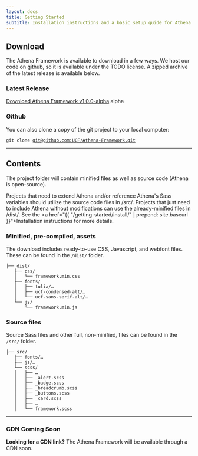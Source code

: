 ```yaml
---
layout: docs
title: Getting Started
subtitle: Installation instructions and a basic setup guide for Athena.
---
```


## Download
The Athena Framework is available to download in a few ways. We host our code on github, so it is available under the TODO license. A zipped archive of the latest release is available below.

### Latest Release
<a href="https://github.com/UCF/Athena-Framework/archive/v1.0.0-alpha.zip">Download Athena Framework v1.0.0-alpha</a> <span class="badge badge-primary">alpha</span>

### Github
You can also clone a copy of the git project to your local computer:

<pre><code>git clone <a href="https://github.com/UCF/Athena-Framework/">git@github.com:UCF/Athena-Framework.git</a></code></pre>

___

## Contents
The project folder will contain minified files as well as source code (Athena is open-source).

Projects that need to extend Athena and/or reference Athena's Sass variables should utilize the source code files in /src/. Projects that just need to include Athena without modifications can use the already-minified files in /dist/. See the <a href="{{ "/getting-started/install/" | prepend: site.baseurl }}">Installation instructions</a> for more details.

### Minified, pre-compiled, assets
The download includes ready-to-use CSS, Javascript, and webfont files. These can be found in the <code>/dist/</code> folder.

<pre><code>├── dist/
   ├── css/
   │   └── framework.min.css
   ├── fonts/
   │   ├── tulia/…
   │   ├── ucf-condensed-alt/…
   │   └── ucf-sans-serif-alt/…
   └── js/
       └── framework.min.js
</code></pre>

### Source files

Source Sass files and other full, non-minified, files can be found in the <code>/src/</code> folder.

<pre><code>├── src/
   ├── fonts/…
   ├── js/…
   └── scss/
   │   ├── …
   │   ├── _alert.scss
   │   ├── _badge.scss
   │   ├── _breadcrumb.scss
   │   ├── _buttons.scss
   │   ├── _card.scss
   │   ├── …
   │   └── framework.scss
</code></pre>

___

### CDN Coming Soon
**Looking for a CDN link?** The Athena Framework will be available through a CDN soon.